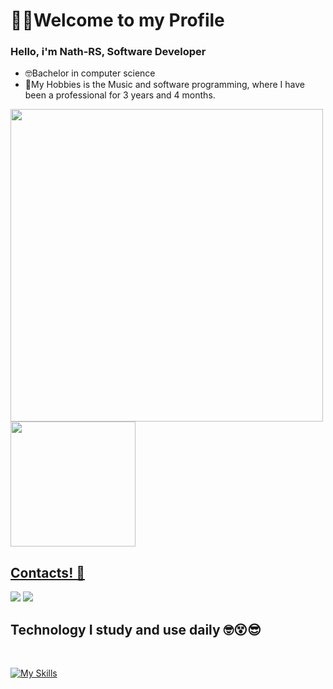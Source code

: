 <h1> 🧏‍♂️Welcome to my Profile </h1>
<h3> Hello, i'm Nath-RS, Software Developer </h3> 

- 🤓Bachelor in computer science
- 🤩My Hobbies is the Music and software programming, where I have been a professional for 3 years and 4 months.

<div>
  <a href="https://github.com/Nath-RS">
  <img width="500em" src="http://github-readme-streak-stats.herokuapp.com?user=Nath-RS&theme=dark&hide_border=true"/>
  <img height="200em" src="https://github-readme-stats.vercel.app/api/top-langs/?username=Nath-RS&hide_progress=false&layout=compact&lang_count=20&theme=dark&&exclude_repo=QualidadeSW,Java-Codigos&border_color=#000000"/>
</div>

<h2>Contacts! 📱</h2>
<a href="https://www.instagram.com/nathjan_souza/" target="_blank"><img src="https://img.shields.io/badge/-Instagram-%23E4405F?style=for-the-badge&logo=instagram&logoColor=white" target="_blank"></a>
 	<a href="https://www.linkedin.com/in/nathan-rodrigues-de-souza/" target="_blank"><img src="https://img.shields.io/badge/-LinkedIn-%230077B5?style=for-the-badge&logo=linkedin&logoColor=white" target="_blank"></a> 
<h2>Technology I study and use daily 🤓😵😎</h2> 
<div style="display: inline_block"><br>
  
  [![My Skills](https://skillicons.dev/icons?i=visualstudio,dotnet,aws,cs,c,unity,react,js,html,css,bootstrap,git,mysql,linux)](https://skillicons.dev)
</div>
